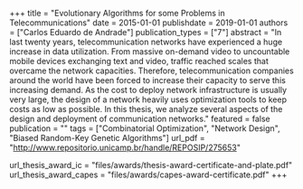 +++
title = "Evolutionary Algorithms for some Problems in Telecommunications"
date = 2015-01-01
publishdate = 2019-01-01
authors = ["Carlos Eduardo de Andrade"]
publication_types = ["7"]
abstract = "In last twenty years, telecommunication networks have experienced a huge increase in data utilization. From massive on-demand video to uncountable mobile devices exchanging text and video, traffic reached scales that overcame the network capacities. Therefore, telecommunication companies around the world have been forced to increase their capacity to serve this increasing demand. As the cost to deploy network infrastructure is usually very large, the design of a network heavily uses optimization tools to keep costs as low as possible. In this thesis, we analyze several aspects of the design and deployment of communication networks."
featured = false
publication = ""
tags = ["Combinatorial Optimization", "Network Design", "Biased Random-Key Genetic Algorithms"]
url_pdf = "http://www.repositorio.unicamp.br/handle/REPOSIP/275653"

url_thesis_award_ic = "files/awards/thesis-award-certificate-and-plate.pdf"
url_thesis_award_capes = "files/awards/capes-award-certificate.pdf"
+++
